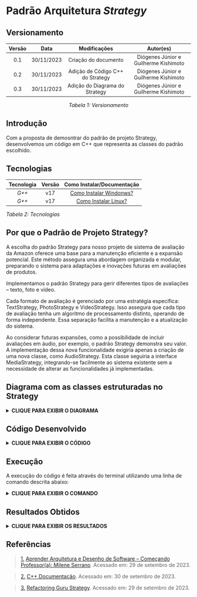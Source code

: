 # Padrão Arquitetura *Strategy*

## Versionamento

<center>

| **Versão** | **Data** | **Modificações** | **Autor(es)** |
| :--: | :--: | :--: | :--: |
| 0.1 | 30/11/2023 | Criação do documento | Diógenes Júnior e Guilherme Kishimoto |
| 0.2 | 30/11/2023 | Adição de Código C++ do Strategy | Diógenes Júnior e Guilherme Kishimoto |
| 0.3 | 30/11/2023 | Adição do Diagrama do Strategy| Diógenes Júnior e Guilherme Kishimoto |

*Tabela 1: Versionamento*

</center>

## Introdução

Com a proposta de demosntrar do padrão de projeto Strategy, desenvolvemos um código em C++ que representa as classes do padrão escolhido.

## Tecnologias

| **Tecnologia** | **Versão** | **Como Instalar/Documentação** |
| :--: | :--: | :--: |
| *G++* | v17 | [Como Instalar Windonws?](https://terminalroot.com.br/2022/12/como-instalar-gcc-gpp-mingw-no-windows.html) |
| *G++* | v17 | [Como Instalar Linux?](https://pt.linux-console.net/?p=15650) |

*Tabela 2: Tecnologias*

## Por que o Padrão de Projeto Strategy?

A escolha do padrão Strategy para nosso projeto de sistema de avaliação da Amazon oferece uma base para a manutenção eficiente e a expansão potencial. Este método assegura uma abordagem organizada e modular, preparando o sistema para adaptações e inovações futuras em avaliações de produtos. 

Implementamos o padrão Strategy para gerir diferentes tipos de avaliações – texto, foto e vídeo.

Cada formato de avaliação é gerenciado por uma estratégia específica: TextStrategy, PhotoStrategy e VideoStrategy. Isso assegura que cada tipo de avaliação tenha um algoritmo de processamento distinto, operando de forma independente. Essa separação facilita a manutenção e a atualização do sistema.

Ao considerar futuras expansões, como a possibilidade de incluir avaliações em áudio, por exemplo, o padrão Strategy demonstra seu valor. A implementação dessa nova funcionalidade exigiria apenas a criação de uma nova classe, como AudioStrategy. Esta classe seguiria a interface MediaStrategy, integrando-se facilmente ao sistema existente sem a necessidade de alterar as funcionalidades já implementadas.

## Diagrama com as classes estruturadas no Strategy

<details>
<summary> <strong> CLIQUE PARA EXIBIR O DIAGRAMA </strong> </summary>

![Strategy_Code](../../../Assets/Strategy/DiagramaStrategy.jpeg)

*Figura 1: Diagrama Strategy*

</details>


## Código Desenvolvido

<details>
<summary> <strong> CLIQUE PARA EXIBIR O CÓDIGO </strong> </summary>

![Strategy_Code](../../../Assets/Strategy/strategy_cpp.png)

*Figura 2: Código cpp*

</details>

## Execução

A execução do código é feita através do terminal utilizando uma linha de comando descrita abaixo:

<details>
<summary> <strong> CLIQUE PARA EXIBIR O COMANDO </strong> </summary>

![Executar](../../../Assets/Strategy/Executar.png)

*Figura 3: Comando para executar*

</details>

## Resultados Obtidos

<details>
<summary> <strong> CLIQUE PARA EXIBIR OS RESULTADOS </strong> </summary>

![Resultados](../../../Assets/Strategy/result.png)

*Figura 4: Homepage*

</details>

## Referências

> <a id="FTF1Ref" href="#FTF1">1.</a> [Aprender Arquitetura e Desenho de Software – Começando Professor(a): Milene Serrano](https://aprender3.unb.br/course/view.php?id=19535&section=1). Acessado em: 29 de setembro de 2023.

> <a id="FTF1Ref" href="#FTF1">2.</a> [C++ Documentação](https://cplusplus.com/). Acessado em: 30 de setembro de 2023.

> <a id="FTF1Ref" href="#FTF1">3.</a> [Refactoring Guru Strategy](https://refactoring.guru/design-patterns/strategy). Acessado em: 29 de setembro de 2023.
